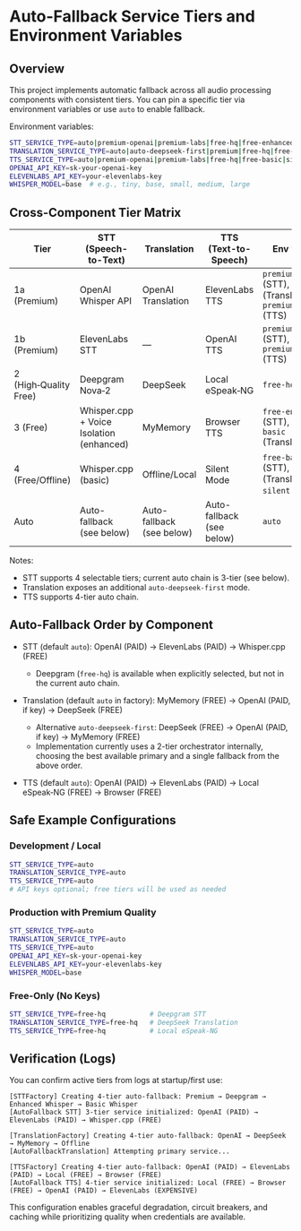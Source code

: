 # Auto-Fallback Service Tiers and Environment Variables

## Overview

This project implements automatic fallback across all audio processing components with consistent tiers. You can pin a specific tier via environment variables or use `auto` to enable fallback.

Environment variables:

```bash
STT_SERVICE_TYPE=auto|premium-openai|premium-labs|free-hq|free-enhanced|free-basic
TRANSLATION_SERVICE_TYPE=auto|auto-deepseek-first|premium|free-hq|free-basic|offline
TTS_SERVICE_TYPE=auto|premium-openai|premium-labs|free-hq|free-basic|silent
OPENAI_API_KEY=sk-your-openai-key
ELEVENLABS_API_KEY=your-elevenlabs-key
WHISPER_MODEL=base  # e.g., tiny, base, small, medium, large
```

## Cross-Component Tier Matrix

| Tier | STT (Speech-to-Text) | Translation | TTS (Text-to-Speech) | Env value(s) | Requirements |
|------|-----------------------|-------------|----------------------|--------------|--------------|
| 1a (Premium) | OpenAI Whisper API | OpenAI Translation | ElevenLabs TTS | `premium-openai` (STT), `premium` (Translation), `premium-labs` (TTS) | `OPENAI_API_KEY` (OpenAI), `ELEVENLABS_API_KEY` (ElevenLabs) |
| 1b (Premium) | ElevenLabs STT | — | OpenAI TTS | `premium-labs` (STT), —, `premium-openai` (TTS) | `ELEVENLABS_API_KEY` (STT), `OPENAI_API_KEY` (TTS) |
| 2 (High‑Quality Free) | Deepgram Nova‑2 | DeepSeek | Local eSpeak‑NG | `free-hq` | None |
| 3 (Free) | Whisper.cpp + Voice Isolation (enhanced) | MyMemory | Browser TTS | `free-enhanced` (STT), `free-basic` (Translation/TTS) | None |
| 4 (Free/Offline) | Whisper.cpp (basic) | Offline/Local | Silent Mode | `free-basic` (STT), `offline` (Translation), `silent` (TTS) | None |
| Auto | Auto-fallback (see below) | Auto-fallback (see below) | Auto-fallback (see below) | `auto` | Optional keys used if present |

Notes:
- STT supports 4 selectable tiers; current auto chain is 3-tier (see below).
- Translation exposes an additional `auto-deepseek-first` mode.
- TTS supports 4-tier auto chain.

## Auto-Fallback Order by Component

- STT (default `auto`): OpenAI (PAID) → ElevenLabs (PAID) → Whisper.cpp (FREE)
  - Deepgram (`free-hq`) is available when explicitly selected, but not in the current auto chain.

- Translation (default `auto` in factory): MyMemory (FREE) → OpenAI (PAID, if key) → DeepSeek (FREE)
  - Alternative `auto-deepseek-first`: DeepSeek (FREE) → OpenAI (PAID, if key) → MyMemory (FREE)
  - Implementation currently uses a 2-tier orchestrator internally, choosing the best available primary and a single fallback from the above order.

- TTS (default `auto`): OpenAI (PAID) → ElevenLabs (PAID) → Local eSpeak‑NG (FREE) → Browser (FREE)

## Safe Example Configurations

### Development / Local
```bash
STT_SERVICE_TYPE=auto
TRANSLATION_SERVICE_TYPE=auto
TTS_SERVICE_TYPE=auto
# API keys optional; free tiers will be used as needed
```

### Production with Premium Quality
```bash
STT_SERVICE_TYPE=auto
TRANSLATION_SERVICE_TYPE=auto
TTS_SERVICE_TYPE=auto
OPENAI_API_KEY=sk-your-openai-key
ELEVENLABS_API_KEY=your-elevenlabs-key
WHISPER_MODEL=base
```

### Free-Only (No Keys)
```bash
STT_SERVICE_TYPE=free-hq           # Deepgram STT
TRANSLATION_SERVICE_TYPE=free-hq   # DeepSeek Translation
TTS_SERVICE_TYPE=free-hq           # Local eSpeak‑NG
```

## Verification (Logs)

You can confirm active tiers from logs at startup/first use:

```text
[STTFactory] Creating 4-tier auto-fallback: Premium → Deepgram → Enhanced Whisper → Basic Whisper
[AutoFallback STT] 3-tier service initialized: OpenAI (PAID) → ElevenLabs (PAID) → Whisper.cpp (FREE)

[TranslationFactory] Creating 4-tier auto-fallback: OpenAI → DeepSeek → MyMemory → Offline
[AutoFallbackTranslation] Attempting primary service...

[TTSFactory] Creating 4-tier auto-fallback: OpenAI (PAID) → ElevenLabs (PAID) → Local (FREE) → Browser (FREE)
[AutoFallback TTS] 4-tier service initialized: Local (FREE) → Browser (FREE) → OpenAI (PAID) → ElevenLabs (EXPENSIVE)
```

This configuration enables graceful degradation, circuit breakers, and caching while prioritizing quality when credentials are available.
